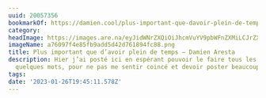 ```yaml
---
uuid: 20057356
bookmarkOf: https://damien.cool/plus-important-que-davoir-plein-de-temps/
category:
headImage: https://images.are.na/eyJidWNrZXQiOiJhcmVuYV9pbWFnZXMiLCJrZXkiOiIyMDA1NzM1Ni9vcmlnaW5hbF9hNzYwOTdmNGU4NWZiOWFkZDVkNDJkNzYxODk0ZmM4OC5wbmciLCJlZGl0cyI6eyJyZXNpemUiOnsid2lkdGgiOjEyMDAsImhlaWdodCI6MTIwMCwiZml0IjoiaW5zaWRlIiwid2l0aG91dEVubGFyZ2VtZW50Ijp0cnVlfSwid2VicCI6eyJxdWFsaXR5Ijo5MH0sImpwZWciOnsicXVhbGl0eSI6OTB9LCJyb3RhdGUiOm51bGx9fQ==?bc=0
imageName: a76097f4e85fb9add5d42d761894fc88.png
title: Plus important que d’avoir plein de temps – Damien Aresta
description: Hier j’ai posté ici en espérant pouvoir le faire tous les jours, juste
  quelques mots, pour ne pas me sentir coincé et devoir poster beaucoup.
tags:
date: '2023-01-26T19:45:11.578Z'
---
```

